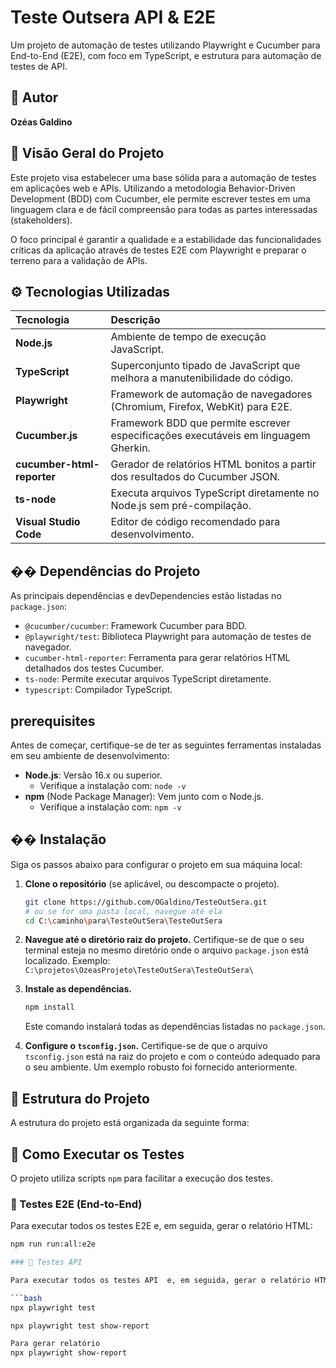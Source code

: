 # Teste Outsera API & E2E

Um projeto de automação de testes utilizando Playwright e Cucumber para End-to-End (E2E), com foco em TypeScript, e estrutura para automação de testes de API.

## 🚀 Autor

**Ozéas Galdino**

## 🌟 Visão Geral do Projeto

Este projeto visa estabelecer uma base sólida para a automação de testes em aplicações web e APIs. Utilizando a metodologia Behavior-Driven Development (BDD) com Cucumber, ele permite escrever testes em uma linguagem clara e de fácil compreensão para todas as partes interessadas (stakeholders).

O foco principal é garantir a qualidade e a estabilidade das funcionalidades críticas da aplicação através de testes E2E com Playwright e preparar o terreno para a validação de APIs.

## ⚙️ Tecnologias Utilizadas

| Tecnologia          | Descrição                                                                      |
| :------------------ | :----------------------------------------------------------------------------- |
| **Node.js**         | Ambiente de tempo de execução JavaScript.                                      |
| **TypeScript**      | Superconjunto tipado de JavaScript que melhora a manutenibilidade do código.   |
| **Playwright**      | Framework de automação de navegadores (Chromium, Firefox, WebKit) para E2E.    |
| **Cucumber.js**     | Framework BDD que permite escrever especificações executáveis em linguagem Gherkin.|
| **cucumber-html-reporter** | Gerador de relatórios HTML bonitos a partir dos resultados do Cucumber JSON. |
| **ts-node**         | Executa arquivos TypeScript diretamente no Node.js sem pré-compilação.         |
| **Visual Studio Code** | Editor de código recomendado para desenvolvimento.                             |

## �� Dependências do Projeto

As principais dependências e devDependencies estão listadas no `package.json`:

*   `@cucumber/cucumber`: Framework Cucumber para BDD.
*   `@playwright/test`: Biblioteca Playwright para automação de testes de navegador.
*   `cucumber-html-reporter`: Ferramenta para gerar relatórios HTML detalhados dos testes Cucumber.
*   `ts-node`: Permite executar arquivos TypeScript diretamente.
*   `typescript`: Compilador TypeScript.

##  prerequisites

Antes de começar, certifique-se de ter as seguintes ferramentas instaladas em seu ambiente de desenvolvimento:

*   **Node.js**: Versão 16.x ou superior.
    *   Verifique a instalação com: `node -v`
*   **npm** (Node Package Manager): Vem junto com o Node.js.
    *   Verifique a instalação com: `npm -v`

## �� Instalação

Siga os passos abaixo para configurar o projeto em sua máquina local:

1.  **Clone o repositório** (se aplicável, ou descompacte o projeto).
    ```bash
    git clone https://github.com/OGaldino/TesteOutSera.git
    # ou se for uma pasta local, navegue até ela
    cd C:\caminho\para\TesteOutSera\TesteOutSera
    ```

2.  **Navegue até o diretório raiz do projeto.**
    Certifique-se de que o seu terminal esteja no mesmo diretório onde o arquivo `package.json` está localizado.
    Exemplo: `C:\projetos\OzeasProjeto\TesteOutSera\TesteOutSera\`

3.  **Instale as dependências.**
    ```bash
    npm install
    ```
    Este comando instalará todas as dependências listadas no `package.json`.

4.  **Configure o `tsconfig.json`.**
    Certifique-se de que o arquivo `tsconfig.json` está na raiz do projeto e com o conteúdo adequado para o seu ambiente. Um exemplo robusto foi fornecido anteriormente.

## 📂 Estrutura do Projeto

A estrutura do projeto está organizada da seguinte forma:

## 📝 Como Executar os Testes

O projeto utiliza scripts `npm` para facilitar a execução dos testes.

### 🧪 Testes E2E (End-to-End)

Para executar todos os testes E2E e, em seguida, gerar o relatório HTML:

```bash
npm run run:all:e2e

### 🧪 Testes API 

Para executar todos os testes API  e, em seguida, gerar o relatório HTML:

```bash
npx playwright test

npx playwright test show-report

Para gerar relatório 
npx playwright show-report